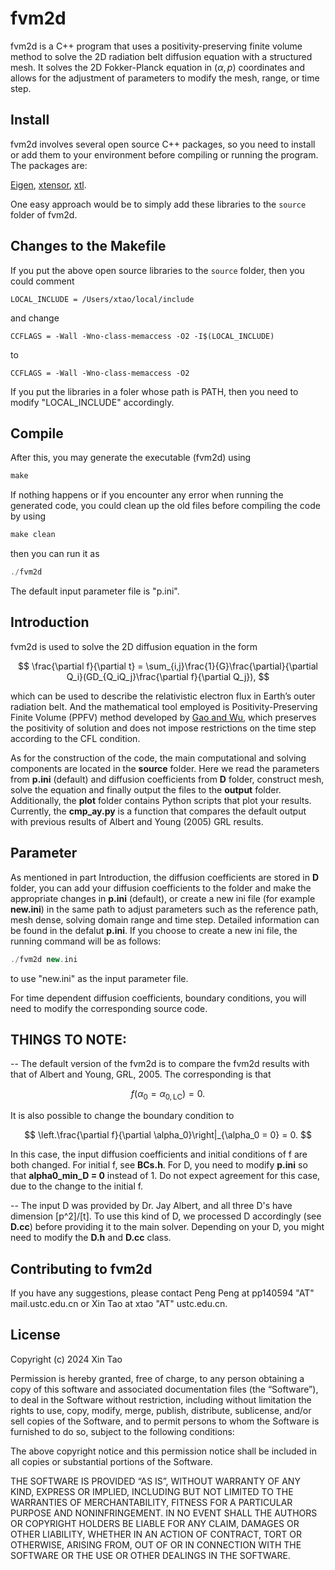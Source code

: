 # fvm2d

fvm2d is a C++ program that uses a positivity-preserving finite volume method to solve the 2D radiation belt diffusion equation with a structured mesh. It solves the 2D Fokker-Planck equation in ${(\alpha, p)}$ coordinates and allows for the adjustment of parameters to modify the mesh, range, or time step.

## Install

fvm2d involves several open source C++ packages, so you need to install or add them to your environment before compiling or running the program. The packages are: 

[Eigen](https://eigen.tuxfamily.org), [xtensor](https://github.com/xtensor-stack/xtensor), [xtl](https://github.com/xtensor-stack/xtl).

One easy approach would be to simply add these libraries to the ```source``` folder of fvm2d. 

## Changes to the Makefile

If you put the above open source libraries to the ```source``` folder, then you could comment 

```
LOCAL_INCLUDE = /Users/xtao/local/include
```
and change 
```
CCFLAGS = -Wall -Wno-class-memaccess -O2 -I$(LOCAL_INCLUDE)
```
to 
```
CCFLAGS = -Wall -Wno-class-memaccess -O2 
```

If you put the libraries in a foler whose path is PATH, then you need to modify "LOCAL_INCLUDE" accordingly. 

## Compile

After this, you may generate the executable (fvm2d) using  

```C++
make
```
If nothing happens or if you encounter any error when running the generated code, you could clean up the old files before compiling the code by using 

```C++
make clean
```

then you can run it as 

```C++
./fvm2d
```

The default input parameter file is "p.ini". 

## Introduction

fvm2d is used to solve the 2D diffusion equation in the form

$$
\frac{\partial f}{\partial t} = \sum_{i,j}\frac{1}{G}\frac{\partial}{\partial Q_i}(GD_{Q_iQ_j}\frac{\partial f}{\partial Q_j}),
$$

which can be used to describe the relativistic electron flux in Earth’s outer radiation belt. And the mathematical tool employed is Positivity-Preserving Finite Volume (PPFV) method developed by [Gao and Wu](http://epubs.siam.org/doi/10.1137/140972470), which preserves the positivity of solution and does not impose restrictions on the time step according to the CFL condition.

As for the construction of the code, the main computational and solving components are located in the **source** folder. Here we read the parameters from **p.ini** (default) and diffusion coefficients from **D** folder, construct mesh, solve the equation and finally output the files to the **output** folder. Additionally, the **plot** folder contains Python scripts that plot your results. Currently, the **cmp_ay.py** is a function that compares the default output with previous results of Albert and Young (2005) GRL results. 

## Parameter

As mentioned in part Introduction, the diffusion coefficients are stored in **D** folder, you can add your diffusion coefficients to the folder and make the appropriate changes in **p.ini** (default), or create a new ini file (for example **new.ini**) in the same path to adjust parameters such as the reference path, mesh dense, solving domain range and time step. Detailed information can be found in the defalut **p.ini**. If you choose to create a new ini file, the running command will be as follows:

```C++
./fvm2d new.ini
```

to use "new.ini" as the input parameter file.

For time dependent diffusion coefficients, boundary conditions, you will need to modify the corresponding source code.

## THINGS TO NOTE:
-- The default version of the fvm2d is to compare the fvm2d results with that of Albert and Young, GRL, 2005. The corresponding is that 

$$
f(\alpha_0 = \alpha_{0,\text{LC}}) = 0.
$$

It is also possible to change the boundary condition to 

$$
\left.\frac{\partial f}{\partial \alpha_0}\right|_{\alpha_0 = 0} = 0.
$$

In this case, the input diffusion coefficients and initial conditions of f are both changed. For initial f, see **BCs.h**. For D, you need to modify **p.ini** so that **alpha0_min_D = 0** instead of 1. Do not expect agreement for this case, due to the change to the initial f.

-- The input D was provided by Dr. Jay Albert, and all three D's have dimension [p^2]/[t]. To use this kind of D, we processed D accordingly (see **D.cc**) before providing it to the main solver. Depending on your D, you might need to modify the **D.h** and **D.cc** class.

## Contributing to fvm2d

If you have any suggestions, please contact Peng Peng at pp140594 "AT" mail.ustc.edu.cn or Xin Tao at xtao "AT" ustc.edu.cn. 

## License

Copyright (c) 2024 Xin Tao 

Permission is hereby granted, free of charge, to any person obtaining a copy of this software and associated documentation files (the “Software”), to deal in the Software without restriction, including without limitation the rights to use, copy, modify, merge, publish, distribute, sublicense, and/or sell copies of the Software, and to permit persons to whom the Software is furnished to do so, subject to the following conditions:

The above copyright notice and this permission notice shall be included in all copies or substantial portions of the Software.

THE SOFTWARE IS PROVIDED “AS IS”, WITHOUT WARRANTY OF ANY KIND, EXPRESS OR IMPLIED, INCLUDING BUT NOT LIMITED TO THE WARRANTIES OF MERCHANTABILITY, FITNESS FOR A PARTICULAR PURPOSE AND NONINFRINGEMENT. IN NO EVENT SHALL THE AUTHORS OR COPYRIGHT HOLDERS BE LIABLE FOR ANY CLAIM, DAMAGES OR OTHER LIABILITY, WHETHER IN AN ACTION OF CONTRACT, TORT OR OTHERWISE, ARISING FROM, OUT OF OR IN CONNECTION WITH THE SOFTWARE OR THE USE OR OTHER DEALINGS IN THE SOFTWARE.
